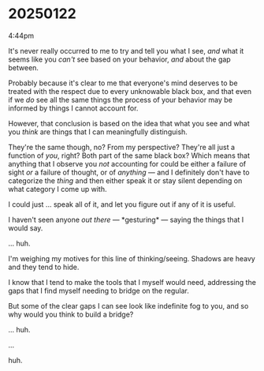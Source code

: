 # 20250122

4:44pm

It's never really occurred to me to try and tell you what I see, _and_ what it seems like you _can't_ see based on your behavior, _and_ about the gap between.

Probably because it's clear to me that everyone's mind deserves to be treated with the respect due to every unknowable black box, and that even if we _do_ see all the same things the process of your behavior may be informed by things I cannot account for.

However, that conclusion is based on the idea that what you see and what you _think_ are things that I can meaningfully distinguish.

They're the same though, no? From my perspective? They're all just a function of _you_, right? Both part of the same black box? Which means that anything that I observe you _not_ accounting for could be either a failure of sight _or_ a failure of thought, or of _anything_ — and I definitely don't have to categorize the _thing_ and then either speak it or stay silent depending on what category I come up with.

I could just ... speak all of it, and let you figure out if any of it is useful.

I haven't seen anyone _out there_ — \*gesturing\* — saying the things that I would say.

... huh.

I'm weighing my motives for this line of thinking/seeing. Shadows are heavy and they tend to hide.

I know that I tend to make the tools that I myself would need, addressing the gaps that I find myself needing to bridge on the regular.

But some of the clear gaps I can see look like indefinite fog to you, and so why would you think to build a bridge?

... huh.

...

huh.
